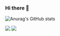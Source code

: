 ### Hi there 👋

<!--
**bomingming/bomingming** is a ✨ _special_ ✨ repository because its `README.md` (this file) appears on your GitHub profile.

Here are some ideas to get you started:

- 🔭 I’m currently working on ...
- 🌱 I’m currently learning ...
- 👯 I’m looking to collaborate on ...
- 🤔 I’m looking for help with ...
- 💬 Ask me about ...
- 📫 How to reach me: ...
- 😄 Pronouns: ...
- ⚡ Fun fact: ...
-->

![Anurag's GitHub stats](https://github-readme-stats.vercel.app/api?username=bomingming&show_icons=true&theme=radical)


<img src="https://img.shields.io/badge/C-A8B9CC?style=flat&logo=c&logoColor=white"/>
<img src="https://img.shields.io/badge/Python-3776AB?style=flat&logo=Python&logoColor=white"/>
